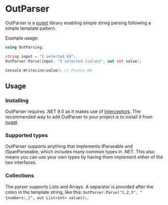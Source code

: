 # OutParser
OutParser is a [nuget](https://www.nuget.org/packages/OutParser) library enabling simple string parsing following a simple template pattern.

Example usage:
```csharp
using OutParsing;

string input = "I selected 69";
OutParser.Parse(input, "I selected {value}", out int value);

Console.WriteLine(value); // Prints 69
```

## Usage
### Installing
OutParser requires .NET 9.0 as it makes use of [Interceptors](https://github.com/dotnet/roslyn/blob/main/docs/features/interceptors.md). The recommended way to add OutParser to your project is to install it from [nuget](https://www.nuget.org/packages/OutParser).

### Supported types
OutParser supports anything that implements IParseable<T> and ISpanParseable<T>, which includes many common types in .NET. This also means you can use your own types by having them implement either of the two interfaces.

### Collections
The parser supports Lists and Arrays. A separator is provided after the colon in the template string, like this: `OutParser.Parse("1,2,3", "{numbers:,}", out List<int> values);`.
